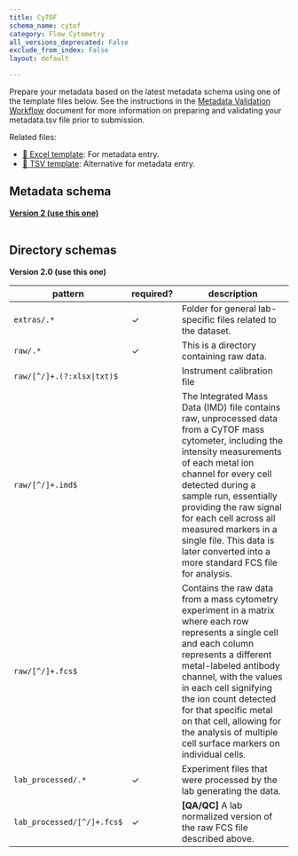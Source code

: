 ```yaml
---
title: CyTOF
schema_name: cytof
category: Flow Cytometry
all_versions_deprecated: False
exclude_from_index: False
layout: default

---
```

Prepare your metadata based on the latest metadata schema using one of the template files below. See the instructions in the [Metadata Validation Workflow](https://docs.google.com/document/d/1lfgiDGbyO4K4Hz1FMsJjmJd9RdwjShtJqFYNwKpbcZY) document for more information on preparing and validating your metadata.tsv file prior to submission.

Related files:


- [📝 Excel template](https://raw.githubusercontent.com/hubmapconsortium/dataset-metadata-spreadsheet/main/cytof/latest/cytof.xlsx): For metadata entry.
- [📝 TSV template](https://raw.githubusercontent.com/hubmapconsortium/dataset-metadata-spreadsheet/main/cytof/latest/cytof.tsv): Alternative for metadata entry.




## Metadata schema


<summary><a href="https://openview.metadatacenter.org/templates/https:%2F%2Frepo.metadatacenter.org%2Ftemplates%2F"><b>Version 2 (use this one)</b></a></summary>



<br>

## Directory schemas
<summary><b>Version 2.0 (use this one)</b></summary>

| pattern | required? | description |
| --- | --- | --- |
| <code>extras\/.*</code> | ✓ | Folder for general lab-specific files related to the dataset. |
| <code>raw\/.*</code> | ✓ | This is a directory containing raw data. |
| <code>raw\/[^\/]+\.(?:xlsx&#124;txt)$</code> |  | Instrument calibration file |
| <code>raw\/[^\/]+\.imd$</code> |  | The Integrated Mass Data (IMD) file contains raw, unprocessed data from a CyTOF mass cytometer, including the intensity measurements of each metal ion channel for every cell detected during a sample run, essentially providing the raw signal for each cell across all measured markers in a single file. This data is later converted into a more standard FCS file for analysis. |
| <code>raw\/[^\/]+\.fcs$</code> |  | Contains the raw data from a mass cytometry experiment in a matrix where each row represents a single cell and each column represents a different metal-labeled antibody channel, with the values in each cell signifying the ion count detected for that specific metal on that cell, allowing for the analysis of multiple cell surface markers on individual cells. |
| <code>lab_processed\/.*</code> | ✓ | Experiment files that were processed by the lab generating the data. |
| <code>lab_processed\/[^\/]+\.fcs$</code> | ✓ | **[QA/QC]** A lab normalized version of the raw FCS file described above. |

